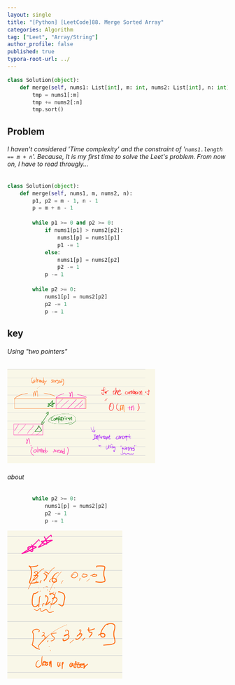 ```yaml
---
layout: single
title: "[Python] [LeetCode]88. Merge Sorted Array"
categories: Algorithm
tag: ["Leet", "Array/String"]
author_profile: false
published: true
typora-root-url: ../
---
```


```python
class Solution(object):
    def merge(self, nums1: List[int], m: int, nums2: List[int], n: int) -> None:
        tmp = nums1[:m]
        tmp += nums2[:n]
        tmp.sort()
```

## Problem

###### I haven't considered 'Time complexity' and the constraint of '`nums1.length == m + n`'.  Because, It is my first time to solve the Leet's problem. From now on, I have to read througly...  

```python
class Solution(object):
    def merge(self, nums1, m, nums2, n):
        p1, p2 = m - 1, n - 1
        p = m + n - 1
        
        while p1 >= 0 and p2 >= 0:
            if nums1[p1] > nums2[p2]:
                nums1[p] = nums1[p1]
                p1 -= 1
            else:
                nums1[p] = nums2[p2]
                p2 -= 1
            p -= 1

        while p2 >= 0:
            nums1[p] = nums2[p2]
            p2 -= 1
            p -= 1
```

## key 

###### Using "two pointers"

 <img src="/images/2024-03-21-Leet1/IMG_CDF84CCE341C-1.jpeg" alt="IMG_CDF84CCE341C-1" style="zoom: 33%;" />

###### about

```python
        while p2 >= 0:
            nums1[p] = nums2[p2]
            p2 -= 1
            p -= 1
```



<img src="/images/2024-03-21-Leet1/IMG_74D607A682FE-1.jpeg" alt="IMG_74D607A682FE-1" style="zoom:33%;" />
